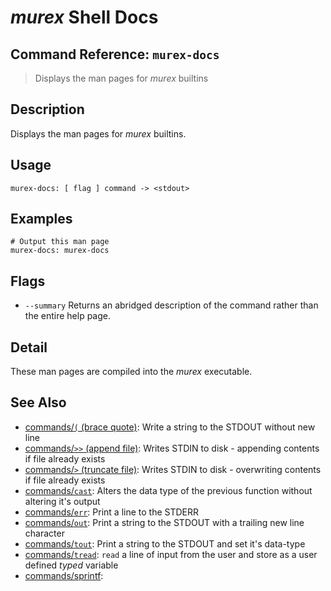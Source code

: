 # _murex_ Shell Docs

## Command Reference: `murex-docs`

> Displays the man pages for _murex_ builtins

## Description

Displays the man pages for _murex_ builtins.

## Usage

    murex-docs: [ flag ] command -> <stdout>

## Examples

    # Output this man page
    murex-docs: murex-docs

## Flags

* `--summary`
    Returns an abridged description of the command rather than the entire help page.

## Detail

These man pages are compiled into the _murex_ executable.

## See Also

* [commands/`(` (brace quote)](../commands/brace-quote.md):
  Write a string to the STDOUT without new line
* [commands/`>>` (append file)](../commands/greater-than-greater-than.md):
  Writes STDIN to disk - appending contents if file already exists
* [commands/`>` (truncate file)](../commands/greater-than.md):
  Writes STDIN to disk - overwriting contents if file already exists
* [commands/`cast`](../commands/cast.md):
  Alters the data type of the previous function without altering it's output
* [commands/`err`](../commands/err.md):
  Print a line to the STDERR
* [commands/`out`](../commands/out.md):
  Print a string to the STDOUT with a trailing new line character
* [commands/`tout`](../commands/tout.md):
  Print a string to the STDOUT and set it's data-type
* [commands/`tread`](../commands/tread.md):
  `read` a line of input from the user and store as a user defined *typed* variable
* [commands/sprintf](../commands/sprintf.md):
  